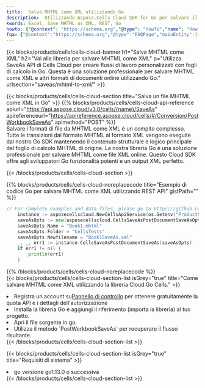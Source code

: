 ```yaml
---
title:  Salva MHTML come XML utilizzando Go
description:  Utilizzando Aspose.Cells Cloud SDK for Go per salvare il file in formato MHTML come file in formato XML.
kwords: Excel, Save MHTML as XML, REST, Go
howto: {"@context": "https://schema.org","@type": "HowTo","name": "How to save MHTML as XML using the Cells Cloud Go library.","description": "How to save MHTML as XML using the Cells Cloud Go library.","image": {"@type": "ImageObject"},"url": "/go/saveas/mhtml-to-xml/","step": [{ "@type": "HowToStep","name": "How to save MHTML as XML using the Cells Cloud Go library. step 1", "image": {"@type": "ImageObject",},"url": "/go/saveas/mhtml-to-xml/","text": "Register an account at <a href='https://dashboard.aspose.cloud/'>Dashboard</a> to get free API quota & authorization details",},{ "@type": "HowToStep","name": "How to save MHTML as XML using the Cells Cloud Go library. step 1", "image": {"@type": "ImageObject",},"url": "/go/saveas/mhtml-to-xml/","text": "Install Go library and add the reference (import the library) to your project.",},{ "@type": "HowToStep","name": "How to save MHTML as XML using the Cells Cloud Go library. step 1", "image": {"@type": "ImageObject",},"url": "/go/saveas/mhtml-to-xml/","text": "Open the source file in go.",},{ "@type": "HowToStep","name": "How to save MHTML as XML using the Cells Cloud Go library. step 1", "image": {"@type": "ImageObject",},"url": "/go/saveas/mhtml-to-xml/","text": "Use the `PostWorkbookSaveAs` method to retrieve the resulting stream.",}, ],"supply": {"@type": "HowToSupply","name": "document"},"tool": [{"@type": "HowToTool","name": "Goland, Visual Studio Code, Eclipse"},{"@type": "HowToTool","name": "Aspose Cells"}],"totalTime": "PT6M"}
fqa: {"@context":"https://schema.org","@type":"FAQPage","mainEntity":[{"@type":"Question","name":"Why save file as other formats file in C# using REST API?","acceptedAnswer":{"@type":"Answer","text":"Documents are encoded in many ways, and some files may be incompatible with the software you use. To open and read such files, just save them as appropriate file formats.<br/><ol><li>Install .NET SDK and add the reference (import the library) to your project.</li><li>Open the source file in C# using REST API.</li><li>Call the PostWorkbookSaveAsRequest() method, passing an output filename with required extension.</li><li>Get the result of save as a separate file.</li></ol>"}},{"@type":"Question","name":"What file formats can I save as with your C# library?","acceptedAnswer":{"@type":"Answer","text":"We support a variety of file formats for conversion using .NET library, including XLSX, Excel, xls , PDF, CSV, HTML, Markdown, XML, PNG, JPG, TIFF, Json, TXT and many more."}},{"@type":"Question","name":"What is the maximum allowed file size for conversion using this .NET library?","acceptedAnswer":{"@type":"Answer","text":"There are no file size limits for format conversions using .NET library."}}]}
---
```

{{< blocks/products/cells/cells-cloud-banner h1="Salva MHTML come XML" h2="Vai alla libreria per salvare MHTML come XML" p="Utilizza SaveAs API di Cells Cloud per creare flussi di lavoro personalizzati con fogli di calcolo in Go. Questa è una soluzione professionale per salvare MHTML come XML e altri formati di documenti online utilizzando Go." urlsection="saveas/mhtml-to-xml/" >}}

{{< blocks/products/cells/cells-cloud-section title="Salva un file MHTML come XML in Go" >}}
{{% blocks/products/cells/cells-cloud-api-reference apiurl="https://api.aspose.cloud/v3.0/cells/{name}/SaveAs" apireferenceurl="https://apireference.aspose.cloud/cells/#/Conversion/PostWorkbookSaveAs" apimethod="POST" %}}
<br/>
Salvare i formati di file da MHTML come XML è un compito complesso. Tutte le transizioni dal formato MHTML al formato XML vengono eseguite dal nostro Go SDK mantenendo il contenuto strutturale e logico principale del foglio di calcolo MHTML di origine. La nostra libreria Go è una soluzione professionale per salvare MHTML come file XML online. Questo Cloud SDK offre agli sviluppatori Go funzionalità potenti e un output XML perfetto.

{{< /blocks/products/cells/cells-cloud-section >}}

{{% blocks/products/cells/cells-cloud-noreplacecode title="Esempio di codice Go per salvare MHTML come XML utilizzando REST API" gistPath="" %}}
  
```go
// For complete examples and data files, please go to https://github.com/aspose-cells-cloud/aspose-cells-cloud-go/
    instance := asposecellscloud.NewCellsApiService(os.Getenv("ProductClientId"), os.Getenv("ProductClientSecret"))
    saveAsOpts := new(asposecellscloud.CellsSaveAsPostDocumentSaveAsOpts)
    saveAsOpts.Name = "Book1.mhtml"
    saveAsOpts.Folder = "CellsTests"
    saveAsOpts.Newfilename = "Book1SaveAs.xml"
    _, _, err1 := instance.CellsSaveAsPostDocumentSaveAs(saveAsOpts)
    if err1 != nil {
	    println(err1)
    }
```
  
{{% /blocks/products/cells/cells-cloud-noreplacecode %}}
<br/>
{{< blocks/products/cells/cells-cloud-section-list isGrey="true" title="Come salvare MHTML come XML utilizzando la libreria Cloud Go Cells." >}}
<li> Registra un account su<a href="https://dashboard.aspose.cloud/">Pannello di controllo</a> per ottenere gratuitamente la quota API e i dettagli dell'autorizzazione</li>
<li>Installa la libreria Go e aggiungi il riferimento (importa la libreria) al tuo progetto.</li>
<li>Apri il file sorgente in go.</li>
<li>Utilizza il metodo `PostWorkbookSaveAs` per recuperare il flusso risultante.</li>
{{< /blocks/products/cells/cells-cloud-section-list >}}

{{< blocks/products/cells/cells-cloud-section-list isGrey="true" title="Requisiti di sistema" >}}
<li>go versione go1.13.0 o successiva</li>
{{< /blocks/products/cells/cells-cloud-section-list >}}
